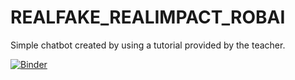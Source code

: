 # REALFAKE_REALIMPACT_ROBAI
Simple chatbot created by using a tutorial provided by the teacher.

[![Binder](https://mybinder.org/badge_logo.svg)](https://mybinder.org/v2/gh/0931179/REALFAKE_REALIMPACT_ROBAI/main?urlpath=https%3A%2F%2Fgithub.com%2F0931179%2FREALFAKE_REALIMPACT_ROBAI%2Fblob%2Fmain%2Fchabot.ipynb)
